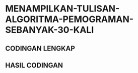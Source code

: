 # MENAMPILKAN-TULISAN-ALGORITMA-PEMOGRAMAN-SEBANYAK-30-KALI

## CODINGAN LENGKAP


## HASIL CODINGAN

